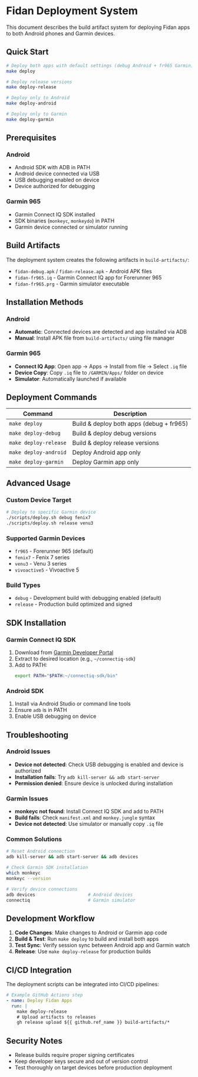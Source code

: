 # Fidan Deployment System

This document describes the build artifact system for deploying Fidan apps to both Android phones and Garmin devices.

## Quick Start

```bash
# Deploy both apps with default settings (debug Android + fr965 Garmin)
make deploy

# Deploy release versions
make deploy-release

# Deploy only to Android
make deploy-android

# Deploy only to Garmin
make deploy-garmin
```

## Prerequisites

### Android
- Android SDK with ADB in PATH
- Android device connected via USB
- USB debugging enabled on device
- Device authorized for debugging

### Garmin 965
- Garmin Connect IQ SDK installed
- SDK binaries (`monkeyc`, `monkeydo`) in PATH
- Garmin device connected or simulator running

## Build Artifacts

The deployment system creates the following artifacts in `build-artifacts/`:

- `fidan-debug.apk` / `fidan-release.apk` - Android APK files
- `fidan-fr965.iq` - Garmin Connect IQ app for Forerunner 965
- `fidan-fr965.prg` - Garmin simulator executable

## Installation Methods

### Android
- **Automatic**: Connected devices are detected and app installed via ADB
- **Manual**: Install APK file from `build-artifacts/` using file manager

### Garmin 965
- **Connect IQ App**: Open app → Apps → Install from file → Select `.iq` file
- **Device Copy**: Copy `.iq` file to `/GARMIN/Apps/` folder on device
- **Simulator**: Automatically launched if available

## Deployment Commands

| Command | Description |
|---------|-------------|
| `make deploy` | Build & deploy both apps (debug + fr965) |
| `make deploy-debug` | Build & deploy debug versions |
| `make deploy-release` | Build & deploy release versions |
| `make deploy-android` | Deploy Android app only |
| `make deploy-garmin` | Deploy Garmin app only |

## Advanced Usage

### Custom Device Target
```bash
# Deploy to specific Garmin device
./scripts/deploy.sh debug fenix7
./scripts/deploy.sh release venu3
```

### Supported Garmin Devices
- `fr965` - Forerunner 965 (default)
- `fenix7` - Fenix 7 series
- `venu3` - Venu 3 series
- `vivoactive5` - Vivoactive 5

### Build Types
- `debug` - Development build with debugging enabled (default)
- `release` - Production build optimized and signed

## SDK Installation

### Garmin Connect IQ SDK
1. Download from [Garmin Developer Portal](https://developer.garmin.com/connect-iq/sdk/)
2. Extract to desired location (e.g., `~/connectiq-sdk`)
3. Add to PATH:
   ```bash
   export PATH="$PATH:~/connectiq-sdk/bin"
   ```

### Android SDK
1. Install via Android Studio or command line tools
2. Ensure `adb` is in PATH
3. Enable USB debugging on device

## Troubleshooting

### Android Issues
- **Device not detected**: Check USB debugging is enabled and device is authorized
- **Installation fails**: Try `adb kill-server && adb start-server`
- **Permission denied**: Ensure device is unlocked during installation

### Garmin Issues  
- **monkeyc not found**: Install Connect IQ SDK and add to PATH
- **Build fails**: Check `manifest.xml` and `monkey.jungle` syntax
- **Device not detected**: Use simulator or manually copy `.iq` file

### Common Solutions
```bash
# Reset Android connection
adb kill-server && adb start-server && adb devices

# Check Garmin SDK installation
which monkeyc
monkeyc --version

# Verify device connections
adb devices                    # Android devices
connectiq                      # Garmin simulator
```

## Development Workflow

1. **Code Changes**: Make changes to Android or Garmin app code
2. **Build & Test**: Run `make deploy` to build and install both apps
3. **Test Sync**: Verify session sync between Android app and Garmin watch
4. **Release**: Use `make deploy-release` for production builds

## CI/CD Integration

The deployment scripts can be integrated into CI/CD pipelines:

```yaml
# Example GitHub Actions step
- name: Deploy Fidan Apps
  run: |
    make deploy-release
    # Upload artifacts to releases
    gh release upload ${{ github.ref_name }} build-artifacts/*
```

## Security Notes

- Release builds require proper signing certificates
- Keep developer keys secure and out of version control
- Test thoroughly on target devices before production deployment